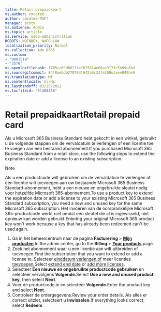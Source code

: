 ```yaml
---
title: Retail prepaidkaart
ms.author: cmcatee
author: cmcatee-MSFT
manager: scotv
ms.audience: Admin
ms.topic: article
ms.service: o365-administration
ROBOTS: NOINDEX, NOFOLLOW
localization_priority: Normal
ms.collection: Adm_O365
ms.custom:
- "9001519"
- "3576"
ms.openlocfilehash: 1785cc69d00211cf025814e66ae317fc5b69e8bd
ms.sourcegitcommit: 84f0aebdb278703f642a0c33fe260e3aee849be9
ms.translationtype: MT
ms.contentlocale: nl-NL
ms.lasthandoff: 03/25/2021
ms.locfileid: "51404486"
---
```

# <a name="retail-prepaid-card"></a><span data-ttu-id="2ade4-102">Retail prepaidkaart</span><span class="sxs-lookup"><span data-stu-id="2ade4-102">Retail prepaid card</span></span>

<span data-ttu-id="2ade4-103">Als u Microsoft 365 Business Standard hebt gekocht in een winkel, gebruikt u de volgende stappen om de vervaldatum te verlengen of een licentie toe te voegen aan een bestaand abonnement.</span><span class="sxs-lookup"><span data-stu-id="2ade4-103">If you purchased Microsoft 365 Business Standard from a retail store, use the following steps to extend the expiration date or add a license to an existing subscription.</span></span>

> [!NOTE]
> <span data-ttu-id="2ade4-104">Als u een productcode wilt gebruiken om de vervaldatum te verlengen of een licentie wilt toevoegen aan uw bestaande Microsoft 365 Business Standard-abonnement, hebt u een nieuwe en ongebruikte sleutel nodig voor hetzelfde Microsoft 365-abonnement.</span><span class="sxs-lookup"><span data-stu-id="2ade4-104">To use a product key to extend the expiration date or add a license to your existing Microsoft 365 Business Standard subscription, you need a new and unused key for the same Microsoft 365 subscription.</span></span> <span data-ttu-id="2ade4-105">Het invoeren van de oorspronkelijke Microsoft 365-productcode werkt niet omdat een sleutel die al is ingewisseld, niet opnieuw kan worden gebruikt.</span><span class="sxs-lookup"><span data-stu-id="2ade4-105">Entering your original Microsoft 365 product key won't work because a key that has already been redeemed can't be used again.</span></span>

1. <span data-ttu-id="2ade4-106">Ga in het beheercentrum naar de pagina **Facturering** > **[Mijn producten](https://go.microsoft.com/fwlink/p/?linkid=842054)**.</span><span class="sxs-lookup"><span data-stu-id="2ade4-106">In the admin center, go to the **Billing** > **[Your products](https://go.microsoft.com/fwlink/p/?linkid=842054)** page.</span></span>
2. <span data-ttu-id="2ade4-107">Zoek het abonnement waar u een licentie aan wilt uitbreiden of toevoegen.</span><span class="sxs-lookup"><span data-stu-id="2ade4-107">Find the subscription that you want to extend or add a license to.</span></span> <span data-ttu-id="2ade4-108">Selecteer [einddatum verlengen of](https://go.microsoft.com/fwlink/p/?linkid=842054) meer licenties [toevoegen.](https://go.microsoft.com/fwlink/p/?linkid=842054)</span><span class="sxs-lookup"><span data-stu-id="2ade4-108">Select [extend end date](https://go.microsoft.com/fwlink/p/?linkid=842054) or [add more licenses](https://go.microsoft.com/fwlink/p/?linkid=842054).</span></span>
3. <span data-ttu-id="2ade4-109">Selecteer **Een nieuwe en ongebruikte productcode gebruiken** en selecteer vervolgens **Volgende.**</span><span class="sxs-lookup"><span data-stu-id="2ade4-109">Select **Use a new and unused product key**, then select **Next**.</span></span>
4. <span data-ttu-id="2ade4-110">Voer de productcode in en selecteer **Volgende.**</span><span class="sxs-lookup"><span data-stu-id="2ade4-110">Enter the product key and select **Next**.</span></span>
5. <span data-ttu-id="2ade4-111">Controleer de ordergegevens.</span><span class="sxs-lookup"><span data-stu-id="2ade4-111">Review your order details.</span></span> <span data-ttu-id="2ade4-112">Als alles er correct uitziet, selecteert u **Inwisselen.**</span><span class="sxs-lookup"><span data-stu-id="2ade4-112">If everything looks correct, select **Redeem**.</span></span>